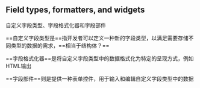 ## Field types, formatters, and widgets

自定义字段类型、字段格式化器和字段部件

==自定义字段类型是==指开发者可以定义一种新的字段类型，以满足需要存储不同类型的数据的需求，==相当于结构体？==

==字段格式化器==是将自定义字段类型中的数据格式化为特定的呈现方式，例如HTML输出

==字段部件==则是提供一种表单控件，用于输入和编辑自定义字段类型中的数据
